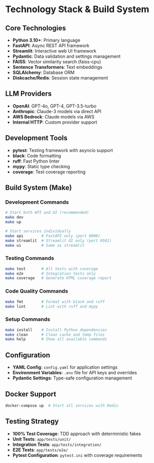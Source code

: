 # Technology Stack & Build System

## Core Technologies

- **Python 3.10+**: Primary language
- **FastAPI**: Async REST API framework
- **Streamlit**: Interactive web UI framework
- **Pydantic**: Data validation and settings management
- **FAISS**: Vector similarity search (faiss-cpu)
- **Sentence Transformers**: Text embeddings
- **SQLAlchemy**: Database ORM
- **Diskcache/Redis**: Session state management

## LLM Providers

- **OpenAI**: GPT-4o, GPT-4, GPT-3.5-turbo
- **Anthropic**: Claude-3 models via direct API
- **AWS Bedrock**: Claude models via AWS
- **Internal HTTP**: Custom provider support

## Development Tools

- **pytest**: Testing framework with asyncio support
- **black**: Code formatting
- **ruff**: Fast Python linter
- **mypy**: Static type checking
- **coverage**: Test coverage reporting

## Build System (Make)

### Development Commands

```bash
# Start both API and UI (recommended)
make dev
make up

# Start services individually
make api        # FastAPI only (port 8000)
make streamlit  # Streamlit UI only (port 8501)
make ui         # Same as streamlit
```

### Testing Commands

```bash
make test       # All tests with coverage
make e2e        # Integration tests only
make coverage   # Generate HTML coverage report
```

### Code Quality Commands

```bash
make fmt        # Format with black and ruff
make lint       # Lint with ruff and mypy
```

### Setup Commands

```bash
make install    # Install Python dependencies
make clean      # Clean cache and temp files
make help       # Show all available commands
```

## Configuration

- **YAML Config**: `config.yaml` for application settings
- **Environment Variables**: `.env` file for API keys and overrides
- **Pydantic Settings**: Type-safe configuration management

## Docker Support

```bash
docker-compose up  # Start all services with Redis
```

## Testing Strategy

- **100% Test Coverage**: TDD approach with deterministic fakes
- **Unit Tests**: `app/tests/unit/`
- **Integration Tests**: `app/tests/integration/`
- **E2E Tests**: `app/tests/e2e/`
- **Pytest Configuration**: `pytest.ini` with coverage requirements